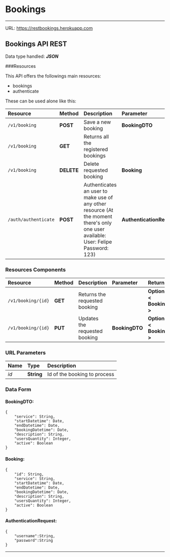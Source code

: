 # Bookings

______

URL: https://restbookings.herokuapp.com

## Bookings API REST

Data type handled: ***JSON***

###Resources

This API offers the followings main resources:

- bookings
- authenticate

These can be used alone like this:

| Resource | Method | Description | Parameter | Return |
| :------ | :----- | :---------- | :-------- | :------ |
| `/v1/booking` | **POST** | Save a new booking | **BookingDTO** | **Booking** |
| `/v1/booking` | **GET** | Returns all the registered bookings | | **List < Booking >** |
| `/v1/booking` | **DELETE** | Delete requested booking | **Booking** | **List < Booking >** |
| `/auth/authenticate` | **POST** | Authenticates an user to make use of any other resource (At the moment there's only one user available: User: Felipe Password: 123) | **AuthenticationRequest** | **jwt** |

### Resources Components

| Resource | Method | Description | Parameter | Return |
| :------ | :----- | :---------- | :-------- | :------ |
| `/v1/booking/{id}` | **GET** | Returns the requested booking | | **Optional < Booking >** |
| `/v1/booking/{id}` | **PUT** | Updates the requested booking | **BookingDTO** | **Optional < Booking >** |

### URL Parameters

| Name | Type | Description |
| :----- | :--- | :---------- |
| *id* | **String**| Id of the booking to process |

### Data Form

#### BookingDTO:

    {
        "service": String,
        "startDatetime": Date,
        "endDatetime": Date,
        "bookingDatetime": Date,
        "description": String,
        "usersQuantity": Integer,
        "active": Boolean
    }
    
#### Booking:

    {
        "id": String,
        "service": String,
        "startDatetime": Date,
        "endDatetime": Date,
        "bookingDatetime": Date,
        "description": String,
        "usersQuantity": Integer,
        "active": Boolean
    }

#### AuthenticationRequest:

    {
        "username":String,
        "password":String
    }

_________
